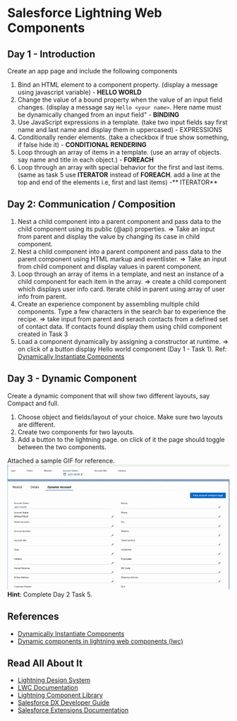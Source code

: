 # Salesforce Lightning Web Components
## Day 1 - Introduction
Create an app page and include the following components
1. Bind an HTML element to a component property. (display a message using javascript variable) - **HELLO WORLD**
2. Change the value of a bound property when the value of an input field changes. (display a message say `Hello <your name>`. Here name must be dynamically changed from an input field" - **BINDING**
3. Use JavaScript expressions in a template. (take two input fields say first name and last name and display them in uppercased) - EXPRESSIONS
4. Conditionally render elements. (take a checkbox if true show something, if false hide it) - **CONDITIONAL RENDERING**
5. Loop through an array of items in a template. (use an array of objects. say name and title in each object.) - **FOREACH**
6. Loop through an array with special behavior for the first and last items. (same as task 5 use **ITERATOR** instead of **FOREACH**. add a line at the top and end of the elements i.e, first and last items) -** ITERATOR**

## Day 2: Communication / Composition
1. Nest a child component into a parent component and pass data to the child component using its public (@api) properties. => Take an input from parent and display the value by changing its case in child component.
2. Nest a child component into a parent component and pass data to the parent component using HTML markup and eventlister. => Take an input from child component and display values in parent component.
3. Loop through an array of items in a template, and nest an instance of a child component for each item in the array. => create a child component which displays user info card. Iterate child in parent using array of user info from parent.
4. Create an experience component by assembling multiple child components. Type a few characters in the search bar to experience the recipe. => take input from parent and serach contacts from a defined set of contact data. If contacts found display them using child component created in Task 3
5. Load a component dynamically by assigning a constructor at runtime. => on click of a button display Hello world component (Day 1 - Task 1). Ref: [Dynamically Instantiate Components](https://developer.salesforce.com/docs/platform/lwc/guide/js-dynamic-components.html)

## Day 3 - Dynamic Component
Create a dynamic component that will show two different layouts, say Compact and full.
1. Choose object and fields/layout of your choice. Make sure two layouts are different.
2. Create two components for two layouts.  
3. Add a button to the lightning page. on click of it the page should toggle between the two components. 
 
Attached a sample GIF for reference.  
![Example](./images/lwc-dynamic-components-salesforce.gif)  
**Hint**: Complete Day 2 Task 5.



## References
- [Dynamically Instantiate Components](https://developer.salesforce.com/docs/platform/lwc/guide/js-dynamic-components.html)  
- [Dynamic components in lightning web components (lwc)](https://www.decodeforce.com/blogs/lwc-dynamic-components)

## Read All About It

- [Lightning Design System](https://www.lightningdesignsystem.com/)
- [LWC Documentation](https://developer.salesforce.com/docs/platform/lwc/guide/get-started-introduction.html)
- [Lightning Component Library](https://developer.salesforce.com/docs/component-library/overview/components)
- [Salesforce DX Developer Guide](https://developer.salesforce.com/docs/atlas.en-us.sfdx_dev.meta/sfdx_dev/sfdx_dev_intro.htm)
- [Salesforce Extensions Documentation](https://developer.salesforce.com/tools/vscode/)
